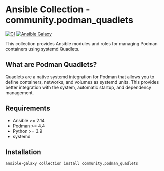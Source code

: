 # Ansible Collection - community.podman_quadlets

[![CI](https://github.com/globalbots/ansible-podman-quadlets/workflows/CI/badge.svg?branch=main)](https://github.com/globalbots/ansible-podman-quadlets/actions)
[![Ansible Galaxy](https://img.shields.io/badge/galaxy-community.podman__quadlets-660198.svg)](https://galaxy.ansible.com/community/podman_quadlets)

This collection provides Ansible modules and roles for managing Podman containers using systemd Quadlets.

## What are Podman Quadlets?

Quadlets are a native systemd integration for Podman that allows you to define containers, networks, and volumes as systemd units. This provides better integration with the system, automatic startup, and dependency management.

## Requirements

- Ansible >= 2.14
- Podman >= 4.4
- Python >= 3.9
- systemd

## Installation

```bash
ansible-galaxy collection install community.podman_quadlets